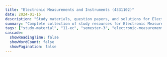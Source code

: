 ```yaml
---
title: "Electronic Measurements and Instruments (4331102)"
date: 2024-01-15
description: "Study materials, question papers, and solutions for Electronic Measurements and Instruments (4331102) - Electronics & Communication Engineering, Semester 3"
summary: "Complete collection of study resources for Electronic Measurements and Instruments including syllabus, question papers from 2022-2025, and detailed solutions"
tags: ["study-material", "11-ec", "semester-3", "electronic-measurements", "instruments", "4331102"]
cascade:
  showReadingTime: false
  showWordCount: false
  showPagination: false
---
```


